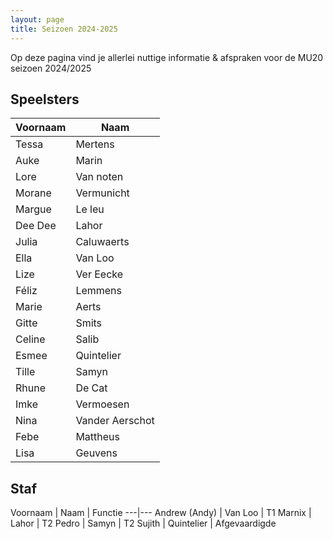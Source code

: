 ```yaml
---
layout: page
title: Seizoen 2024-2025
---
```

Op deze pagina vind je allerlei nuttige informatie & afspraken voor de MU20 seizoen 2024/2025

## Speelsters

Voornaam | Naam 
---|---
Tessa	| Mertens
Auke	| Marin
Lore	| Van noten
Morane	| Vermunicht
Margue	| Le leu
Dee Dee	| Lahor
Julia	| Caluwaerts
Ella	| Van Loo
Lize	| Ver Eecke
Féliz	| Lemmens
Marie	| Aerts
Gitte	| Smits
Celine	| Salib
Esmee	| Quintelier
Tille	| Samyn
Rhune	| De Cat
Imke	| Vermoesen
Nina	| Vander Aerschot
Febe	| Mattheus
Lisa	| Geuvens

## Staf

Voornaam | Naam | Functie
---|---
 Andrew (Andy) | Van Loo | T1
 Marnix | Lahor | T2
 Pedro | Samyn | T2
 Sujith | Quintelier | Afgevaardigde
